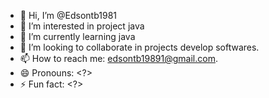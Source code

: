 - 👋 Hi, I’m @Edsontb1981
- 👀 I’m interested in project java
- 🌱 I’m currently learning java
- 💞️ I’m looking to collaborate in projects develop softwares.
- 📫 How to reach me: edsontb19891@gmail.com.
- 😄 Pronouns: <?>
- ⚡ Fun fact: <?>

<!---
Edsontb1981/Edsontb1981 is a ✨ special ✨ repository because its `README.md` (this file) appears on your GitHub profile.
You can click the Preview link to take a look at your changes.
--->

